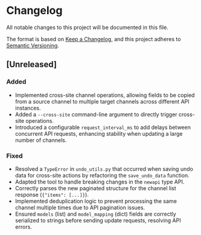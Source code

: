 # Changelog

All notable changes to this project will be documented in this file.

The format is based on [Keep a Changelog](https://keepachangelog.com/en/1.0.0/),
and this project adheres to [Semantic Versioning](https://semver.org/spec/v2.0.0.html).

## [Unreleased]

### Added
- Implemented cross-site channel operations, allowing fields to be copied from a source channel to multiple target channels across different API instances.
- Added a `--cross-site` command-line argument to directly trigger cross-site operations.
- Introduced a configurable `request_interval_ms` to add delays between concurrent API requests, enhancing stability when updating a large number of channels.

### Fixed
- Resolved a `TypeError` in `undo_utils.py` that occurred when saving undo data for cross-site actions by refactoring the `save_undo_data` function.
- Adapted the tool to handle breaking changes in the `newapi` type API.
- Correctly parses the new paginated structure for the channel list response (`{"items": [...]}`).
- Implemented deduplication logic to prevent processing the same channel multiple times due to API pagination issues.
- Ensured `models` (list) and `model_mapping` (dict) fields are correctly serialized to strings before sending update requests, resolving API errors.